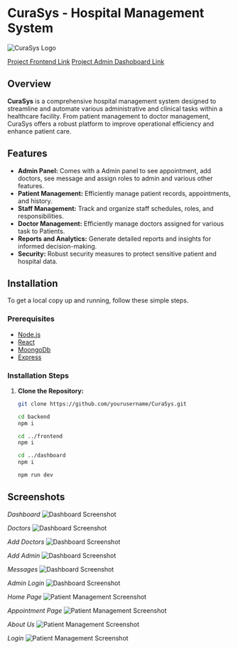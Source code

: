 # CuraSys - Hospital Management System

![CuraSys Logo](https://i.ibb.co/SJXHk32/logo2.png)

[Project Frontend Link](https://curasys.netlify.app/)
[Project Admin Dashoboard Link](https://curasys-admin.netlify.app/)
## Overview

**CuraSys** is a comprehensive hospital management system designed to streamline and automate various administrative and clinical tasks within a healthcare facility. From patient management to doctor management, CuraSys offers a robust platform to improve operational efficiency and enhance patient care.

## Features
- **Admin Panel:** Comes with a Admin panel to see appointment, add doctors, see message and assign roles to admin and various other features.
- **Patient Management:** Efficiently manage patient records, appointments, and history.
- **Staff Management:** Track and organize staff schedules, roles, and responsibilities.
- **Doctor Management:** Efficiently manage doctors assigned for various task to Patients.
- **Reports and Analytics:** Generate detailed reports and insights for informed decision-making.
- **Security:** Robust security measures to protect sensitive patient and hospital data.



## Installation

To get a local copy up and running, follow these simple steps.

### Prerequisites

- [Node.js](https://nodejs.org/en/)
- [React](https://react.dev/)
- [MoongoDb](https://www.mongodb.com/)
- [Express](https://expressjs.com/)

### Installation Steps

1. **Clone the Repository:**
   ```sh
   git clone https://github.com/yourusername/CuraSys.git
   ```
   
   ```sh
   cd backend
   npm i
   ```
   ```sh
   cd ../frontend
   npm i
   ```
   
   ```sh
   cd ../dashboard
   npm i 
   ```

   ```sh
   npm run dev
   ```

## Screenshots

*Dashboard*
![Dashboard Screenshot](https://snipboard.io/i9ldF8.jpg)

*Doctors*
![Dashboard Screenshot](https://snipboard.io/HX9cBm.jpg)

*Add Doctors*
![Dashboard Screenshot](https://snipboard.io/Si0k9A.jpg)

*Add Admin*
![Dashboard Screenshot](https://snipboard.io/CVk6FU.jpg)

*Messages*
![Dashboard Screenshot](https://snipboard.io/ZoJnUr.jpg)

*Admin Login*
![Dashboard Screenshot](https://snipboard.io/08lto4.jpg)

*Home Page*
![Patient Management Screenshot](https://snipboard.io/Thtn7B.jpg)

*Appointment Page*
![Patient Management Screenshot](https://snipboard.io/BKvLCN.jpg)

*About Us*
![Patient Management Screenshot](https://snipboard.io/erPaJ2.jpg)

*Login*
![Patient Management Screenshot](https://snipboard.io/59oCHG.jpg)

